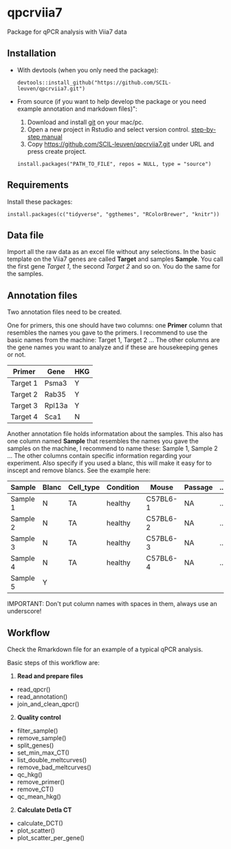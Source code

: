 # qpcrviia7
Package for qPCR analysis with Viia7 data

## Installation

* With devtools (when you only need the package):

  `devtools::install_github("https://github.com/SCIL-leuven/qpcrviia7.git")`

* From source (if you want to help develop the package or you need example annotation and markdown files)":
  1. Download and install [git](https://git-scm.com/downloads) on your mac/pc. 
  2. Open a new project in Rstudio and select version control. [step-by-step manual](https://support.rstudio.com/hc/en-us/articles/200532077-Version-Control-with-Git-and-SVN) 
  3. Copy https://github.com/SCIL-leuven/qpcrviia7.git under URL and press create project.

  `install.packages("PATH_TO_FILE", repos = NULL, type = "source")`

## Requirements

Install these packages:

`install.packages(c("tidyverse", "ggthemes", "RColorBrewer", "knitr"))`

## Data file

Import all the raw data as an excel file without any selections. In the basic template on the Viia7 genes are called **Target** and samples **Sample**. You call the first gene *Target 1*, the second *Target 2* and so on. You do the same for the samples.

## Annotation files

Two annotation files need to be created.

One for primers, this one should have two columns: one **Primer** column that resembles the names you gave to the primers. I recommend to use the basic names from the machine: Target 1, Target 2 ... The other columns are the gene names you want to analyze and if these are housekeeping genes or not.

Primer | Gene | HKG
-----|--------|-----
Target 1 | Psma3 | Y
Target 2 | Rab35 | Y
Target 3 | Rpl13a | Y
Target 4 | Sca1 | N

Another annotation file holds informatation about the samples. This also has one column named **Sample** that resembles the names you gave the samples on the machine, I recommend to name these: Sample 1, Sample 2 ... The other columns contain specific information regarding your experiment. Also specify if you  used a blanc, this will make it easy for to inscept and remove blancs. See the example here:

Sample | Blanc |Cell_type | Condition | Mouse | Passage | ...
-------|-------|----------|-----------|-------|--------- |------
Sample 1 | N |TA | healthy | C57BL6-1 | NA | ...
Sample 2 | N |TA | healthy | C57BL6-2 | NA | ...
Sample 3 | N |TA | healthy | C57BL6-3 | NA | ...
Sample 4 | N |TA | healthy | C57BL6-4 | NA | ...
Sample 5 | Y | | | | |

IMPORTANT: Don't put column names with spaces in them, always use an underscore!

## Workflow

Check the Rmarkdown file for an example of a typical qPCR analysis.

Basic steps of this workflow are:
1. **Read and prepare files**
  * read_qpcr()
  * read_annotation()
  * join_and_clean_qpcr()
2. **Quality control**
  * filter_sample()
  * remove_sample()
  * split_genes()
  * set_min_max_CT()
  * list_double_meltcurves()
  * remove_bad_meltcurves()
  * qc_hkg()
  * remove_primer()
  * remove_CT()
  * qc_mean_hkg()
2. **Calculate Detla CT**
  * calculate_DCT()
  * plot_scatter()
  * plot_scatter_per_gene()
